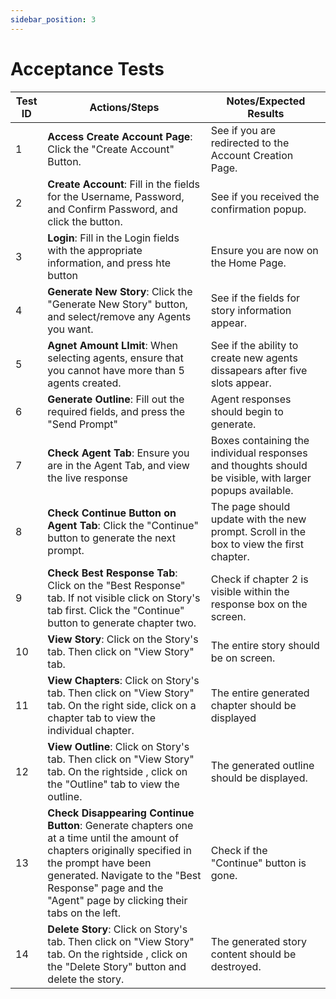 ```yaml
---
sidebar_position: 3
---
```

# Acceptance Tests

| Test ID | Actions/Steps | Notes/Expected Results
| -------- | ------- | -------
| 1 | **Access Create Account Page**: Click the "Create Account" Button. | See if you are redirected to the Account Creation Page.
| 2 | **Create Account**: Fill in the fields for the Username, Password, and Confirm Password, and click the button. | See if you received the confirmation popup.
| 3 | **Login**: Fill in the Login fields with the appropriate information, and press hte button | Ensure you are now on the Home Page.
| 4 | **Generate New Story**: Click the "Generate New Story" button, and select/remove any Agents you want. | See if the fields for story information appear.
| 5 | **Agnet Amount LImit**: When selecting agents, ensure that you cannot have more than 5 agents created. | See if the ability to create new agents dissapears after five slots appear.
| 6 | **Generate Outline**: Fill out the required fields, and press the "Send Prompt" | Agent responses should begin to generate.
| 7 | **Check Agent Tab**: Ensure you are in the Agent Tab, and view the live response | Boxes containing the individual responses and thoughts should be visible, with larger popups available.
| 8 | **Check Continue Button on Agent Tab**: Click the "Continue" button to generate the next prompt. | The page should update with the new prompt. Scroll in the box to view the first chapter.
| 9 | **Check Best Response Tab**: Click on the "Best Response" tab. If not visible click on Story's tab first. Click the "Continue" button to generate chapter two. | Check if chapter 2 is visible within the response box on the screen.
| 10 | **View Story**: Click on the Story's tab. Then click on "View Story" tab. | The entire story should be on screen.
| 11 | **View Chapters**: Click on Story's tab. Then click on "View Story" tab. On the right side, click on a chapter tab to view the individual chapter. | The entire generated chapter should be displayed
| 12 | **View Outline**: Click on Story's tab. Then click on "View Story" tab. On the rightside , click on the "Outline" tab to view the outline. | The generated outline should be displayed.
| 13| **Check Disappearing Continue Button**: Generate chapters one at a time until the amount of chapters originally specified in the prompt have been generated. Navigate to the "Best Response" page and the "Agent" page by clicking their tabs on the left. | Check if the "Continue" button is gone.
| 14 | **Delete Story**: Click on Story's tab. Then click on "View Story" tab. On the rightside , click on the "Delete Story" button and delete the story. | The generated story content should be destroyed.


